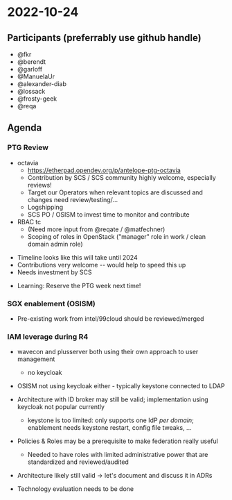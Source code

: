 # 2022-10-24
## Participants (preferrably use github handle)
* @fkr
* @berendt
* @garloff
* @ManuelaUr
* @alexander-diab
* @lossack
* @frosty-geek
* @reqa

## Agenda

### PTG Review

* octavia
  * https://etherpad.opendev.org/p/antelope-ptg-octavia
  * Contribution by SCS / SCS community highly welcome, especially reviews!
  * Target our Operators when relevant topics are discussed and changes need review/testing/...
  - Logshipping
  * SCS PO / OSISM to invest time to monitor and contribute
* RBAC tc
  * (Need more input from @reqate / @matfechner)
  * Scoping of roles in OpenStack ("manager" role in work / clean domain admin role)
- Timeline looks like this will take until 2024
- Contributions very welcome -- would help to speed this up
- Needs investment by SCS

* Learning: Reserve the PTG week next time!

### SGX enablement (OSISM)
  * Pre-existing work from intel/99cloud should be reviewed/merged

### IAM leverage during R4
* wavecon and plusserver both using their own approach to user management
  * no keycloak
* OSISM not using keycloak either - typically keystone connected to LDAP
* Architecture with ID broker may still be valid; implementation using keycloak not popular currently
  * keystone is too limited: only supports one IdP *per domain*; enablement needs keystone restart, config file tweaks, ...
* Policies & Roles may be a prerequisite to make federation really useful
  * Needed to have roles with limited administrative power that are standardized and reviewed/audited

* Architecture likely still valid -> let's document and discuss it in ADRs
* Technology evaluation needs to be done

